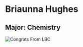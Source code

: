 # Briaunna Hughes

## Major: Chemistry

<img class="markdownImage" src="./markdownAssetPath/Congrats-from-LBC.png" alt="Congrats From LBC"/>